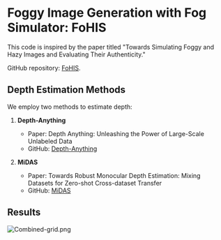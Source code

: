 # Foggy Image Generation with Fog Simulator: FoHIS

This code is inspired by the paper titled "Towards Simulating Foggy and Hazy Images and Evaluating Their Authenticity."

GitHub repository: [FoHIS](https://github.com/noahzn/FoHIS).

## Depth Estimation Methods

We employ two methods to estimate depth:

1. **Depth-Anything**
   - Paper: Depth Anything: Unleashing the Power of Large-Scale Unlabeled Data
   - GitHub: [Depth-Anything](https://github.com/LiheYoung/Depth-Anything)

2. **MiDAS**
   - Paper: Towards Robust Monocular Depth Estimation: Mixing Datasets for Zero-shot Cross-dataset Transfer
   - GitHub: [MiDAS](https://github.com/isl-org/MiDaS)

## Results

![Combined-grid.png](Results%2FCombined-grid.png)